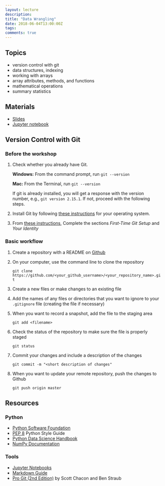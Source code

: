 ```yaml
---
layout: lecture
description: 
title: "Data Wrangling"
date: 2018-06-04T13:00:00Z
tags:
comments: true
---
```


## Topics
 * version control with git
 * data structures, indexing
 * working with arrays
 * array attributes, methods, and functions
 * mathematical operations
 * summary statistics

## Materials
 * <a target="_blank" href="{{ site.url }}/python-stats/download/lec2_data_wrangling.pdf">Slides</a>
* <a target="_blank" href="{{ site.url }}/python-stats/download/lec2_data_wrangling.ipynb">Jupyter notebook</a>

## Version Control with Git

### Before the workshop
 1. Check whether you already have Git.  
    
    **Windows:** From the command prompt, run `git --version`
    
    **Mac:** From the Terminal, run `git --version`
    
    If git is already installed, you will get a response with the version number, e.g., `git version 2.15.1`.  If not, proceed with the following steps.
 2. Install Git by following [these instructions](https://git-scm.com/book/en/v2/Getting-Started-Installing-Git) for your operating system.
 3. From [these instructions](https://git-scm.com/book/en/v2/Getting-Started-First-Time-Git-Setup), Complete the sections *First-Time Git Setup* and *Your Identity* 

### Basic workflow
 1. Create a repository with a README on [Github](https://github.com)
 2. On your computer, use the command line to clone the repository

    `git clone https://github.com/<your_github_username>/<your_repository_name>.git`
 3. Create a new files or make changes to an existing file
 4. Add the names of any files or directories that you want to ignore to your `.gitignore` file (creating the file if necessary)
 4. When you want to record a snapshot, add the file to the staging area

    `git add <filename>`
 5. Check the status of the repository to make sure the file is properly staged

    `git status`
 6. Commit your changes and include a description of the changes

    `git commit -m "<short description of changes"`
 7. When you want to update your remote repository, push the changes to Github

    `git push origin master`

## Resources

### Python
 * <a href="https://www.python.org/" target="_blank">Python Software Foundation</a>
 * <a href="http://pep8.org/" target="_blank">PEP 8</a> Python Style Guide
 * <a href="https://jakevdp.github.io/PythonDataScienceHandbook/index.html" target="_blank">Python Data Science Handbook</a>
 * <a href="https://docs.scipy.org/doc/numpy/" target="_blank">NumPy Documentation</a>

### Tools
 * <a href="https://jupyter.org/" target="_blank">Jupyter Notebooks</a>
 * <a href="https://www.markdownguide.org/" target="_blank">Markdown Guide</a>
 * <a href="https://git-scm.com/book/en/v2" target="_blank">Pro Git (2nd Edition)</a> by Scott Chacon and Ben Straub
